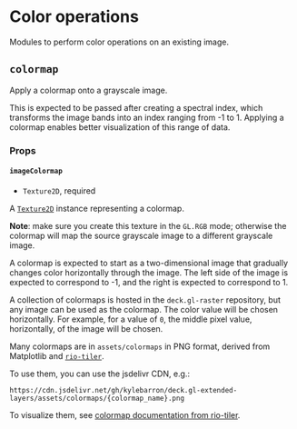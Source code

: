 # Color operations

Modules to perform color operations on an existing image.

## `colormap`

Apply a colormap onto a grayscale image.

This is expected to be passed after creating a spectral index, which transforms
the image bands into an index ranging from -1 to 1. Applying a colormap enables
better visualization of this range of data.

### Props

#### `imageColormap`

- `Texture2D`, required

A [`Texture2D`][texture2d] instance representing a colormap.

**Note**: make sure you create this texture in the `GL.RGB` mode; otherwise the
colormap will map the source grayscale image to a different grayscale image.

A colormap is expected to start as a two-dimensional image that gradually
changes color horizontally through the image. The left side of the image is
expected to correspond to -1, and the right is expected to correspond to 1.

A collection of colormaps is hosted in the `deck.gl-raster` repository, but any
image can be used as the colormap. The color value will be chosen horizontally.
For example, for a value of `0`, the middle pixel value, horizontally, of the
image will be chosen.

Many colormaps are in `assets/colormaps` in PNG format, derived from Matplotlib and [`rio-tiler`][rio-tiler].

To use them, you can use the jsdelivr CDN, e.g.:

```
https://cdn.jsdelivr.net/gh/kylebarron/deck.gl-extended-layers/assets/colormaps/{colormap_name}.png
```

To visualize them, see [colormap documentation from rio-tiler][rio-tiler-colormap-docs].

[rio-tiler]: https://github.com/cogeotiff/rio-tiler
[rio-tiler-colormap-docs]: https://github.com/cogeotiff/rio-tiler/pull/176
[texture2d]: https://luma.gl/docs/api-reference/webgl/texture-2d
